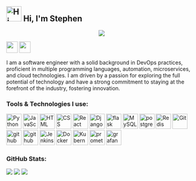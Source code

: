 <div>
  <h2>
  <img src="https://res.cloudinary.com/murste/image/upload/v1713870525/icons/Hi_snstgs.gif" alt="Hi" width="40" />
  Hi, I'm Stephen
  </h2>
  <p align="center">
  <a href="https://github.com/getintorj/readme-typing-svg">
    <img src="https://readme-typing-svg.demolab.com/?lines=Stephen%20Murichu%20;Software%20Engineer%20;Devops%20Engineer%20;Web%20Developer%20;Full-Stack%20Developer;&font=Fira%20Code&center=true&width=440&height=45&color=00FFFF&vCenter=true&pause=1000&size=22" /></a>
</p>
</div>

[<img height="30" src="https://res.cloudinary.com/murste/image/upload/v1699437291/icons/linkedin_z7lavp.png">](https://www.linkedin.com/in/stephen-murichu-034990210/)
[<img height="30" src="https://res.cloudinary.com/murste/image/upload/v1699438733/icons/twitter_brw3ui.png">](https://twitter.com/Stephen_Murichu)

<p>
  I am a software engineer with a solid background in DevOps practices, proficient in multiple programming languages, automation, microservices, and cloud technologies. I am driven by a passion for exploring the full potential of technology and have a strong commitment to staying at the forefront of the industry, fostering innovation.
</p>

### Tools & Technologies I use:
<p align="left">
    <img src="https://img.icons8.com/color/48/000000/python.png" alt="Python" width="40" height="40"/>
    <img src="https://img.icons8.com/color/48/000000/javascript.png" alt="JavaScript" width="40" height="40"/>
    <img src="https://img.icons8.com/color/48/000000/html-5.png" alt="HTML" width="40" height="40"/>
    <img src="https://img.icons8.com/color/48/000000/css3.png" alt="CSS" width="40" height="40"/>
    <img src="https://img.icons8.com/officel/48/000000/react.png" alt="React" width="40" height="40"/>
    <img src="https://img.icons8.com/color/48/000000/django.png" alt="Django" width="40" height="40"/>
    <img src="https://img.icons8.com/nolan/64/flask.png"  width="40" height="40" alt="flask"/>
    <img src="https://img.icons8.com/color/48/000000/mysql.png" alt="MySQL" width="40" height="40"/>
    <img src="https://img.icons8.com/color/48/postgreesql.png" alt="postgresql" width="40" height="40"/>
    <img src="https://img.icons8.com/color/48/000000/redis.png" alt="Redis" width="40" height="40"/>
    <img src="https://img.icons8.com/color/48/000000/git.png" alt="Git" width="40" height="40"/>
    <img width="40" height="40" src="https://img.icons8.com/nolan/64/github.png" alt="github"/>
    <img width="40" height="40" src="https://res.cloudinary.com/murste/image/upload/v1713867096/icons/GitHub_Actions_qtiqeh.png" alt="github"/>
    <img src="https://img.icons8.com/color/48/000000/jenkins.png" alt="Jenkins" width="40" height="40"/>
    <img src="https://img.icons8.com/color/48/000000/docker.png" alt="Docker" width="40" height="40"/>
    <img src="https://img.icons8.com/color/48/000000/kubernetes.png" alt="Kubernetes" width="40" height="40"/>
    <img width="40" height="40" src="https://img.icons8.com/color/48/prometheus-app.png" alt="prometheus-app"/>
    <img width="40" height="40" src="https://img.icons8.com/fluency/48/grafana.png" alt="grafana"/>
</p>

### GitHub Stats:
![](https://github-readme-stats.vercel.app/api?username=munuhee&theme=dark&hide_border=false&include_all_commits=false&count_private=false)
![](https://github-readme-streak-stats.herokuapp.com/?user=munuhee&theme=dark&hide_border=false)
![](https://github-readme-stats.vercel.app/api/top-langs/?username=munuhee&theme=dark&hide_border=false&include_all_commits=false&count_private=false&layout=compact)
